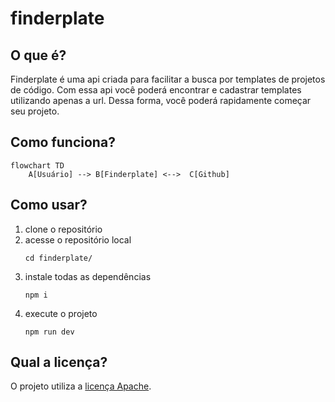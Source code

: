 # finderplate

## O que é?
Finderplate é uma api criada para facilitar a busca por templates de projetos de código. Com essa api você poderá encontrar e cadastrar templates utilizando apenas a url.
Dessa forma, você poderá rapidamente começar seu projeto.

## Como funciona?
```mermaid
flowchart TD
	A[Usuário] --> B[Finderplate] <-->	C[Github]
```

## Como usar?

1. clone o repositório
2. acesse o repositório local
    ``` shell
    cd finderplate/
    ```
3. instale todas as dependências
    ``` shell
    npm i
    ```
4. execute o projeto
    ``` shell
    npm run dev
    ```
## Qual a licença?
O projeto utiliza a [licença Apache](license).